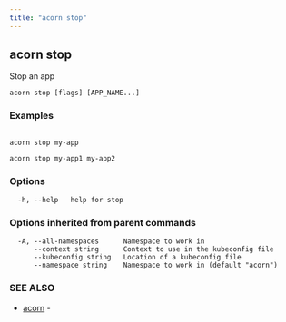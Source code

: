 ```yaml
---
title: "acorn stop"
---
```

## acorn stop

Stop an app

```
acorn stop [flags] [APP_NAME...]
```

### Examples

```

acorn stop my-app

acorn stop my-app1 my-app2
```

### Options

```
  -h, --help   help for stop
```

### Options inherited from parent commands

```
  -A, --all-namespaces      Namespace to work in
      --context string      Context to use in the kubeconfig file
      --kubeconfig string   Location of a kubeconfig file
      --namespace string    Namespace to work in (default "acorn")
```

### SEE ALSO

* [acorn](acorn.md)	 - 

